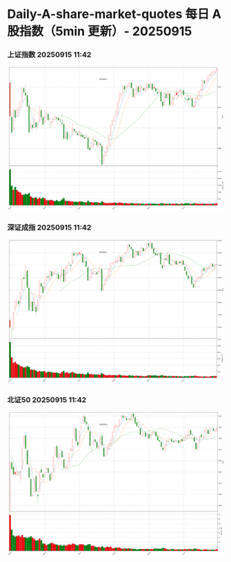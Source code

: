 
# Daily-A-share-market-quotes 每日 A 股指数（5min 更新）- 20250915

### 上证指数 20250915 11:42
![](./fig/2025/9/20250915-sh000001.png)

### 深证成指 20250915 11:42
![](./fig/2025/9/20250915-sz399001.png)

### 北证50 20250915 11:42
![](./fig/2025/9/20250915-bj899050.png)
